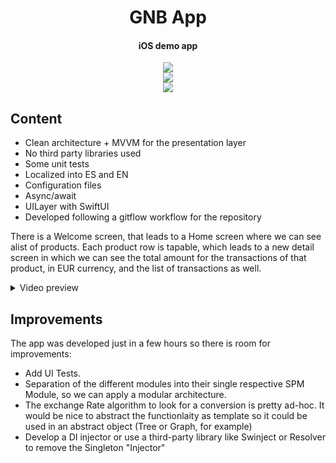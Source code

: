 
<h1 align="center"> GNB App </h1>

<h4 align="center">iOS demo app</h4>

<p align="center">
    <img src="https://img.shields.io/badge/language-swift-red">
    <br>
    <img src="https://img.shields.io/badge/-mvvm-blue">
    <br>
    <img src="https://img.shields.io/badge/-async%2Fawait-orange">
</p>

## Content
 * Clean architecture + MVVM for the presentation layer
 * No third party libraries used
 * Some unit tests
 * Localized into ES and EN
 * Configuration files
 * Async/await
 * UILayer with SwiftUI
 * Developed following a gitflow workflow for the repository
 
There is a Welcome screen, that leads to a Home screen where we can see alist of products. Each product row is tapable, which leads to a new detail screen in which we can see the total amount for the transactions of that product, in EUR currency, and the list of transactions as well.

<details>
  <summary>Video preview</summary>
  
https://user-images.githubusercontent.com/48457119/211371324-2a7c5cbf-0b6e-4834-bbde-e66a9ea9a0d3.mp4

</details>

## Improvements
The app was developed just in a few hours so there is room for improvements:
- Add UI Tests.
- Separation of the different modules into their single respective SPM Module, so we can apply a modular architecture.
- The exchange Rate algorithm to look for a conversion is pretty ad-hoc. It would be nice to abstract the functionlaity as template so it could be used in an abstract object (Tree or Graph, for example)
- Develop a DI injector or use a third-party library like Swinject or Resolver to remove the Singleton "Injector"







